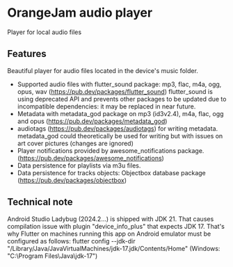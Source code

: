 # OrangeJam audio player

Player for local audio files

## Features

Beautiful player for audio files located in the device's music folder.

- Supported audio files with flutter_sound package: mp3, flac, m4a, ogg, opus, wav (https://pub.dev/packages/flutter_sound)
  flutter_sound is using deprecated API and prevents other packages to be updated due to incompatible dependencies: it may be replaced in near future.
- Metadata with metadata_god package on mp3 (id3v2.4), m4a, flac, ogg and opus (https://pub.dev/packages/metadata_god)
- audiotags (https://pub.dev/packages/audiotags) for writing metadata. metadata_god could theoretically be used for writing but with issues on art cover pictures (changes are ignored)
- Player notifications provided by awesome_notifications package. (https://pub.dev/packages/awesome_notifications)
- Data persistence for playlists via m3u files.
- Data persistence for tracks objects: Objectbox database package (https://pub.dev/packages/objectbox)

## Technical note
Android Studio Ladybug (2024.2...) is shipped with JDK 21. That causes compilation issue with plugin "device_info_plus" that expects JDK 17.
That's why Flutter on machines running this app on Android emulator must be configured as follows:
flutter config --jdk-dir "/Library/Java/JavaVirtualMachines/jdk-17.jdk/Contents/Home" (Windows: "C:\Program Files\Java\jdk-17")